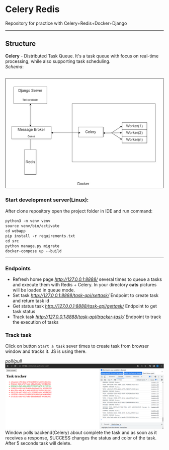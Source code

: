 # Celery Redis

Repository for practice with Celery+Redis+Docker+Django
___
## Structure
**Celery** - Distributed Task Queue. It's a task queue with focus on real-time processing, while also supporting task scheduling.  
*Schema*:  

![Thumbnail](Documents/celery_structure.jpg)
---
### Start development server(Linux):
After clone repository open the project folder in IDE and run command:

    python3 -m venv venv
    source venv/bin/activate
    cd webapp
    pip install -r requirements.txt
    cd src
    python manage.py migrate
    docker-compose up --build
___
### Endpoints
+ Refresh home page *http://127.0.0.1:8888/* several times to queue a tasks and execute them with Redis + Celery. In your directory **cats** pictures will be loaded in queue mode.
+ Set task *http://127.0.0.1:8888/task-api/settask/* Endpoint to create task and return task id
+ Get status task *http://127.0.0.1:8888/task-api/gettask/* Endpoint to get task status
+ Track task *http://127.0.0.1:8888/task-api/tracker-task/* Endpoint to track the execution of tasks  

### Track task
Click on button `Start a task` sever times to create task from browser window and tracks it. JS is using there.  

*poll/pull*
![Thumbnail](Documents/task_tracker.png)  
Window polls backend(Celery) about complete the task and as soon as it receives a response, SUCCESS changes the status and color of the task. After 5 seconds task will delete.  

